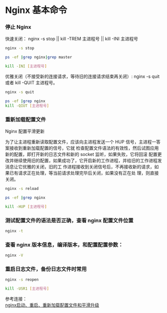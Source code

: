 # Nginx 基本命令

### 停止 Nginx
快速关闭： nginx -s stop || kill -TREM 主进程号 || kill -INI 主进程号
```bash
nginx -s stop

ps -ef |grep nginx|grep master

kill -INI [主进程号]
```

优雅关闭（不接受新的连接请求，等待旧的连接请求结束再关闭）: nginx -s quit 或者 kill -QUIT 主进程号。
```bash
nginx -s quit

ps -ef |grep nginx
kill -QIUT [主进程号]
```

### 重新加载配置文件

Nginx 配置平滑更新

为了让主进程重新读取配置文件，应该向主进程发送一个 HUP 信号，主进程一答案接收到重新加载配置的信号，它就
检查配置文件语法的有效性，然后试图应用新的配置，即打开新的日志文件和新的 socket 监听，如果失败，它将回滚
配置更改并继续使用旧的配置，如果成功了，它开启新的工作进程，并给旧的工作进程发消息让它优雅的关闭，旧的工
作进程接收到关闭信号后，不再接收新的请求，如果已有请求正在处理，等当前请求处理完毕后关闭，如果没有正在处
理，则直接关闭。
```bash
nginx -s reload

ps -ef |grep nginx

kill -HUP [主进程号]
```

### 测试配置文件的语法是否正确，查看 nginx 配置文件位置
```bash
nginx -t
```

### 查看 nginx 版本信息，编译版本，和配置配置参数：
```bash
nginx -V
```

### 重启日志文件，备份日志文件时常用
```bash
nginx -s reopen

kill -USR1 [主进程号]
```

参考连接：  
[nginx启动、重启、重新加载配置文件和平滑升级](https://blog.csdn.net/gnail_oug/article/details/52754491)
